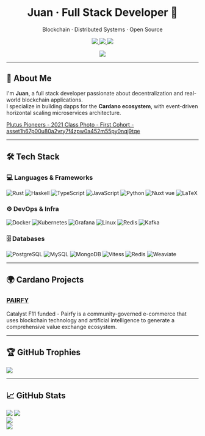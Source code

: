 <h1 align="center">Juan · Full Stack Developer 🚀</h1>
<p align="center">Blockchain · Distributed Systems · Open Source</p>

<p align="center">
  <a href="https://x.com/pairfydao">
    <img src="https://img.shields.io/twitter/follow/pairfydao?style=for-the-badge&logo=twitter&color=1DA1F2" />
  </a>
  <a href="https://www.linkedin.com/in/rey-sudo">
    <img src="https://img.shields.io/badge/LinkedIn-Juan%20Rey-blue?style=for-the-badge&logo=linkedin" />
  </a>
  <a href="mailto:sudo.delete.evil@gmail.com">
    <img src="https://img.shields.io/badge/Gmail-sudo.delete.evil%40gmail.com-red?style=for-the-badge&logo=gmail" />
  </a>
</p>

<p align="center">
  <img src="https://komarev.com/ghpvc/?username=rey-sudo&style=flat-square&color=blue" />
</p>

---

## 👋 About Me

I'm **Juan**, a full stack developer passionate about decentralization and real-world blockchain applications.  
I specialize in building dapps for the **Cardano ecosystem**, with event-driven horizontal scaling microservices architecture.

[Plutus Pioneers - 2021 Class Photo - First Cohort - asset1h67p00u80a2vry7f4zpw0a452m55py0nqj9tqe](https://pool.pm/asset1h67p00u80a2vry7f4zpw0a452m55py0nqj9tqe)

---

## 🛠️ Tech Stack

### 💻 Languages & Frameworks

![Rust](https://img.shields.io/badge/-Rust-000?style=flat-square&logo=rust)
![Haskell](https://img.shields.io/badge/-Haskell-5e5086?style=flat-square&logo=haskell)
![TypeScript](https://img.shields.io/badge/-TypeScript-3178c6?style=flat-square&logo=typescript)
![JavaScript](https://img.shields.io/badge/-JavaScript-f7df1e?style=flat-square&logo=javascript)
![Python](https://img.shields.io/badge/-Python-3776AB?style=flat-square&logo=python)
![Nuxt vue](https://img.shields.io/badge/-Vue.js-4FC08D?style=flat-square&logo=vue.js)
![LaTeX](https://img.shields.io/badge/-LaTeX-008080?style=flat-square&logo=latex)

### ⚙️ DevOps & Infra

![Docker](https://img.shields.io/badge/-Docker-2496ED?style=flat-square&logo=docker)
![Kubernetes](https://img.shields.io/badge/-Kubernetes-326ce5?style=flat-square&logo=kubernetes)
![Grafana](https://img.shields.io/badge/-Grafana-f46800?style=flat-square&logo=grafana)
![Linux](https://img.shields.io/badge/-Linux-FCC624?style=flat-square&logo=linux)
![Redis](https://img.shields.io/badge/-Redis-d82c20?style=flat-square&logo=redis)
![Kafka](https://img.shields.io/badge/-Kafka-231F20?style=flat-square&logo=apache-kafka)

### 🗄️ Databases

![PostgreSQL](https://img.shields.io/badge/-PostgreSQL-336791?style=flat-square&logo=postgresql)
![MySQL](https://img.shields.io/badge/-MySQL-4479A1?style=flat-square&logo=mysql)
![MongoDB](https://img.shields.io/badge/-MongoDB-47A248?style=flat-square&logo=mongodb)
![Vitess](https://img.shields.io/badge/-Vitess-ff7043?style=flat-square)
![Redis](https://img.shields.io/badge/-Debezium-bf360c?style=flat-square)
![Weaviate](https://img.shields.io/badge/-Weaviate-ff9900?style=flat-square)

---

## 🌍 Cardano Projects

### [PAIRFY](https://pairfy.io)  
Catalyst F11 funded - Pairfy is a community-governed e-commerce that uses blockchain technology and artificial intelligence to generate a comprehensive value exchange ecosystem.

---

## 🏆 GitHub Trophies

<p align="left">
  <img src="https://github-profile-trophy.vercel.app/?username=rey-sudo&theme=onedark&title=Stars,Followers,Commits,Repositories,PullRequest,Issues" />
</p>

---

## 📈 GitHub Stats

<p align="left">
<img src="https://github-profile-summary-cards.vercel.app/api/cards/profile-details?username=rey-sudo&theme=github_dark" />
  <img src="https://github-readme-stats.vercel.app/api?username=rey-sudo&show_icons=true&theme=radical" />
  <br />
  <img src="https://github-readme-streak-stats.herokuapp.com/?user=rey-sudo&theme=radical" />
  <br />
  <img src="https://github-readme-stats.vercel.app/api/top-langs/?username=rey-sudo&layout=compact&theme=radical" />
</p>





